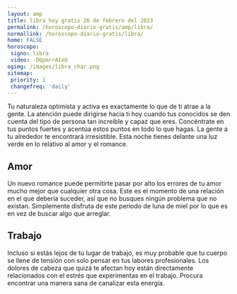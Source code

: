 ```yaml
---
layout: amp
title: libra hoy gratis 26 de febrero del 2023 
permalink: /horoscopo-diario-gratis/amp/libra/
normallink: /horoscopo-diario-gratis/libra/
home: FALSE
horoscopo:
 signo: libra
 video: -DQpmrrAIeU
ogimg: /images/libra_char.png
sitemap:
 priority: 1
 changefreq: 'daily'
---
```



Tu naturaleza optimista y activa es exactamente lo que de ti atrae a la gente. La atención puede dirigirse hacia ti hoy cuando tus conocidos se den cuenta del tipo de persona tan increíble y capaz que eres. Concéntrate en tus puntos fuertes y acentúa estos puntos en todo lo que hagas. La gente a tu alrededor te encontrará irresistible. Esta noche tienes delante una luz verde en lo relativo al amor y el romance.

## Amor

Un nuevo romance puede permitirte pasar por alto los errores de tu amor mucho mejor que cualquier otra cosa. Este es el momento de una relación en el que debería suceder, así que no busques ningún problema que no existan. Simplemente disfruta de este periodo de luna de miel por lo que es en vez de buscar algo que arreglar.

## Trabajo

Incluso si estás lejos de tu lugar de trabajo, es muy probable que tu cuerpo se llene de tensión con solo pensar en tus labores profesionales. Los dolores de cabeza que quizá te afectan hoy están directamente relacionados con el estrés que experimentas en el trabajo. Procura encontrar una manera sana de canalizar esta energía.